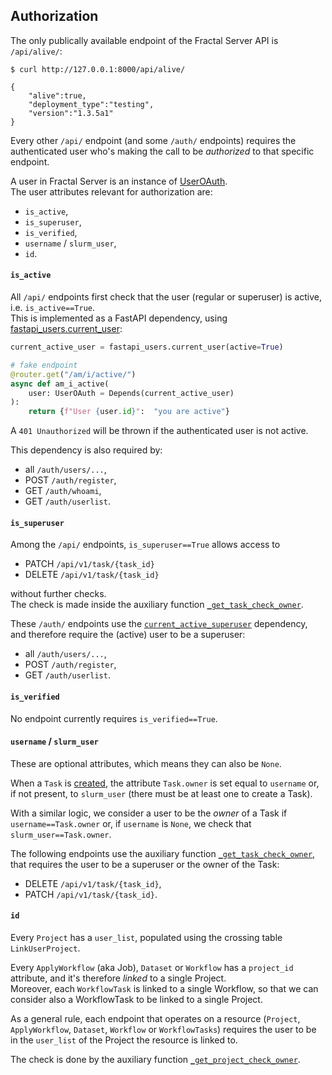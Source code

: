 ## Authorization

The only publically available endpoint of the Fractal Server API is `/api/alive/`:
```console
$ curl http://127.0.0.1:8000/api/alive/

{
    "alive":true,
    "deployment_type":"testing",
    "version":"1.3.5a1"
}
```

Every other `/api/` endpoint (and some `/auth/` endpoints) requires the authenticated user who's making the call to be _authorized_ to that specific endpoint.

A user in Fractal Server is an instance of [UserOAuth](http://localhost:8001/reference/fractal_server/app/models/security/#fractal_server.app.models.security.UserOAuth).<br>
The user attributes relevant for authorization are:

- `is_active`,
- `is_superuser`,
- `is_verified`,
- `username` / `slurm_user`,
- `id`.

#### `is_active`

All `/api/` endpoints first check that the user (regular or superuser) is active, i.e. `is_active==True`.<br>
This is implemented as a FastAPI dependency, using [fastapi_users.current_user](https://fastapi-users.github.io/fastapi-users/10.0/usage/current-user/#current_user):
```python
current_active_user = fastapi_users.current_user(active=True)

# fake endpoint
@router.get("/am/i/active/")
async def am_i_active(
    user: UserOAuth = Depends(current_active_user)
):
    return {f"User {user.id}":  "you are active"}
```
A `401 Unauthorized` will be thrown if the authenticated user is not active.

This dependency is also required by:

- all `/auth/users/...`,
- POST `/auth/register`,
- GET `/auth/whoami`,
- GET `/auth/userlist`.

#### `is_superuser`

Among the `/api/` endpoints, `is_superuser==True` allows access to

- PATCH `/api/v1/task/{task_id}`
- DELETE `/api/v1/task/{task_id}`

without further checks.<br>
The check is made inside the auxiliary function [`_get_task_check_owner`](https://fractal-analytics-platform.github.io/fractal-server/reference/fractal_server/app/api/v1/_aux_functions/#fractal_server.app.api.v1._aux_functions._get_task_check_owner).

These `/auth/` endpoints use the [`current_active_superuser`](https://github.com/fractal-analytics-platform/fractal-server/blob/main/fractal_server/app/security/__init__.py#L232C11-L232C35) dependency, and therefore require the (active) user to be a superuser:

- all `/auth/users/...`,
- POST `/auth/register`,
- GET `/auth/userlist`.

#### `is_verified`

No endpoint currently requires `is_verified==True`.


#### `username` / `slurm_user`

These are optional attributes, which means they can also be `None`.

When a `Task` is [created](https://fractal-analytics-platform.github.io/fractal-server/reference/fractal_server/app/api/v1/task/#fractal_server.app.api.v1.task.create_task), the attribute `Task.owner` is set equal to `username` or, if not present, to `slurm_user` (there must be at least one to create a Task).

With a similar logic, we consider a user to be the _owner_ of a Task if `username==Task.owner` or, if `username` is `None`, we check that `slurm_user==Task.owner`.

The following endpoints use the auxiliary function [`_get_task_check_owner`](https://fractal-analytics-platform.github.io/fractal-server/reference/fractal_server/app/api/v1/_aux_functions/#fractal_server.app.api.v1._aux_functions._get_task_check_owner), that  requires the user to be a superuser or the owner of the Task:

- DELETE `/api/v1/task/{task_id}`,
- PATCH `/api/v1/task/{task_id}`.

#### `id`

Every `Project` has a `user_list`, populated using the crossing table `LinkUserProject`.

Every `ApplyWorkflow` (aka Job), `Dataset` or `Workflow` has a `project_id` attribute, and it's therefore _linked_ to a single Project.<br>
Moreover, each `WorkflowTask` is linked to a single Workflow, so that we can consider also a WorkflowTask to be linked to a single Project.

As a general rule, each endpoint that operates on a resource (`Project`, `ApplyWorkflow`, `Dataset`, `Workflow` or `WorkflowTasks`) requires the user to be in the `user_list` of the Project the resource is linked to.

The check is done by the auxiliary function [`_get_project_check_owner`](https://fractal-analytics-platform.github.io/fractal-server/reference/fractal_server/app/api/v1/_aux_functions/#fractal_server.app.api.v1._aux_functions._get_project_check_owner).
